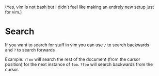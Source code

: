 (Yes, vim is not bash but I didn't feel like making an entirely new setup just for vim.)

# Search

If you want to search for stuff in vim you can use `/` to search backwards and `?` to search forwards

Example: `/foo` will search the rest of the document (from the cursor position) for the next instance of `foo`. `?foo` will search backwards from the cursor.
